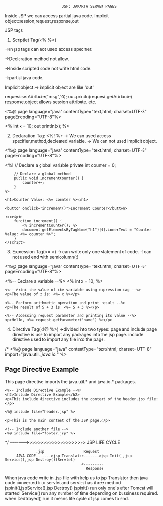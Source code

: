 
                              JSP: JAKARTA SERVER PAGES
Inside JSP we can access partial java code.
Implicit object:session,request,response,out


JSP tags
1. Scriptlet Tag(<% %>)

->In jsp tags can not used access specifier.

->Decleration method not allow.

->Inside scripted code not write html code.

->partial java code.

Implicit object:-> implicit object are like 'out'

request.setAttribute("msg",10);
out.println(request.getAttribute)
response.object
allows session attribute. etc.

<%@ page language="java" contentType="text/html; charset=UTF-8" pageEncoding="UTF-8"%>
<!DOCTYPE html>
<html lang="en">
<head>
    <meta charset="UTF-8">
    <title>Scriptlet Tags</title>
</head>
<body>
<%
int x = 10;
out.println(x);
%>
</body>
</html>



2. Declaration Tag:
<%!  %>
-> We can used access specifier,method,decleared variable.
-> We can not used implicit object.

<%@ page language="java" contentType="text/html; charset=UTF-8" pageEncoding="UTF-8"%>
<!DOCTYPE html>
<html lang="en">
<head>
    <meta charset="UTF-8">
    <title>Declaration Tag Example</title>
</head>
<body>
    <%!
        // Declare a global variable
        private int counter = 0;

        // Declare a global method
        public void incrementCounter() {
            counter++;
        }
    %>

    <h1>Counter Value: <%= counter %></h1>

    <button onclick="increment()">Increment Counter</button>

    <script>
        function increment() {
            <% incrementCounter(); %>
            document.getElementsByTagName("h1")[0].innerText = "Counter Value: <%= counter %>";
        }
    </script>
</body>
</html>

3. Expression Tag(<=  >)
-> can write only one statement of code.
->can not used end with semicolumn(;)

<%@ page language="java" contentType="text/html; charset=UTF-8" pageEncoding="UTF-8"%>
<!DOCTYPE html>
<html lang="en">
<head>
    <meta charset="UTF-8">
    <title>Expression Tag Example</title>
</head>
<body>
    <%-- Declare a variable --%>
    <% int x = 10; %>

    <%-- Print the value of the variable using expression tag --%>
    <p>The value of x is: <%= x %></p>

    <%-- Perform arithmetic operation and print result --%>
    <p>The result of 5 + 3 is: <%= 5 + 3 %></p>

    <%-- Accessing request parameter and printing its value --%>
    <p>Hello, <%= request.getParameter("name") %></p>
</body>
</html>

4. Directive Tag(<!@  %>)
->divided into two types: page and include
page directive is use to import any packages into the jsp page.
include directive used to import any file into the page.

/*
<%@ page language="java" contentType="text/html; charset=UTF-8" import="java.util.*, java.io.*" %>

<!DOCTYPE html>
<html lang="en">
<head>
    <meta charset="UTF-8">
    <title>JSP with Directives</title>
</head>
<body>
    <!-- Page Directive Example -->
    <h2>Page Directive Example</h2>
    <p>This page directive imports the java.util.* and java.io.* packages.</p>

    <%-- Include Directive Example --%>
    <h2>Include Directive Example</h2>
    <p>This include directive includes the content of the header.jsp file:</p>

    <%@ include file="header.jsp" %>

    <p>This is the main content of the JSP page.</p>

    <!-- Include another file -->
    <%@ include file="footer.jsp" %>
</body>
</html>
*/
------->>>>>>>>>>>>>>>>>>>>>
 JSP LIFE CYCLE

                  .jsp                  Request
         JAVA CODE------->jsp Translator------->jsp Init(),jsp Service(),jsp Destroy()(Servlet)
                                       <---------
                                         Response

When java code write in .jsp file with help us to jsp Translator then java code converted into servlet and servlet has three method jspinit(),jspService(),jsp Destroy()
jspinit() run only one's after Tomcat will started.
Service() run any number of time depending on bussiness required.
when Dedtroyed() run it means life cycle of jsp comes to end.





